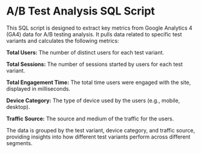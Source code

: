 
<h1>A/B Test Analysis SQL Script</h1>

This SQL script is designed to extract key metrics from Google Analytics 4 (GA4) data for A/B testing analysis. It pulls data related to specific test variants and calculates the following metrics:

<b>Total Users:</b> The number of distinct users for each test variant.

<b>Total Sessions:</b> The number of sessions started by users for each test variant.

<b>Total Engagement Time:</b> The total time users were engaged with the site, displayed in milliseconds.

<b>Device Category:</b> The type of device used by the users (e.g., mobile, desktop).

<b>Traffic Source:</b> The source and medium of the traffic for the users.

The data is grouped by the test variant, device category, and traffic source, providing insights into how different test variants perform across different segments.
